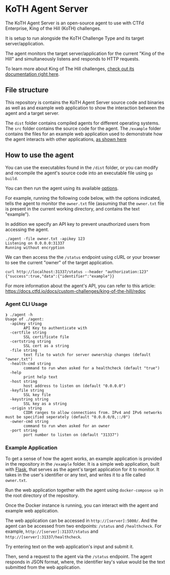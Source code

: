 # KoTH Agent Server

The KoTH Agent Server is an open-source agent to use with CTFd Enterprise, King of the Hill (KoTH) challenges.

It is setup to run alongside the KoTH Challenge Type and its target server/application. 

The agent monitors the target server/application for the current "King of the Hill" and simultaneously listens and responds to HTTP requests.

To learn more about King of The Hill challenges, [check out its documentation right here](https://docs.ctfd.io/docs/custom-challenges/king-of-the-hill).


## File structure

This repository is contains the KoTH Agent Server source code and binaries as well as and example web application to show the interaction between the agent and a target server. 

The `dist` folder contains compiled agents for different operating systems.
The `src` folder contains the source code for the agent.
The `/example` folder contains the files for an example web application used to demonstrate how the agent interacts with other applications, [as shown here](#example-application)

## How to use the agent

You can use the executables found in the `/dist` folder, or you can modify and recompile the agent's source code into an executable file using `go build`. 

You can then run the agent using its available [options](#agent-cli-usage).

For example, running the following code below, with the options indicated, tells the agent to monitor the `owner.txt` file (assuming that the `owner.txt` file is present in the current working directory, and contains the text "example"). 

In addition we specify an API key to prevent unauthorized users from accessing the agent. 

```
./agent -file owner.txt -apikey 123
Listening on 0.0.0.0:31337
Running without encryption
```

We can then access the the `/status` endpoint using cURL or your browser to see the current "owner" of the target application.

```
curl http://localhost:31337/status --header "authorization:123"
{"success":true,"data":{"identifier":"example"}}
```

For more information about the agent's API, you can refer to this article: https://docs.ctfd.io/docs/custom-challenges/king-of-the-hill/redoc


### Agent CLI Usage
```
❯ ./agent -h
Usage of ./agent:
  -apikey string
        API Key to authenticate with
  -certfile string
        SSL certificate file
  -certstring string
        SSL cert as a string
  -file string
        text file to watch for server ownership changes (default "owner.txt")
  -health-cmd string
        command to run when asked for a healthcheck (default "true")
  -help
        print help text
  -host string
        host address to listen on (default "0.0.0.0")
  -keyfile string
        SSL key file
  -keystring string
        SSL key as a string
  -origin string
        CIDR ranges to allow connections from. IPv4 and IPv6 networks must be specified seperately (default "0.0.0.0/0,::/0")
  -owner-cmd string
        command to run when asked for an owner
  -port string
        port number to listen on (default "31337")
```

### Example Application

To get a sense of how the agent works, an example application is provided in the repository in the `/example` folder. It is a simple web application, built with [Flask](https://flask.palletsprojects.com/), that serves as the agent's target application for it to monitor. It takes in the user's identifier or any text, and writes it to a file called `owner.txt`.

Run the web application together with the agent using `docker-compose up` in the root directory of the repository.

Once the Docker instance is running, you can interact with the agent and example web application.

The web application can be accessed in `http://[server]:5000/`. And the agent can be accessed from two endpoints: `/status` and `/healthcheck`. For example, `http://[server]:31337/status` and `http://[server]:31337/healthcheck`.

Try entering text on the web application's input and submit it.

Then, send a request to the agent via the `/status` endpoint. The agent responds in JSON format, where, the identifier key's value would be the text submitted from the web application.
